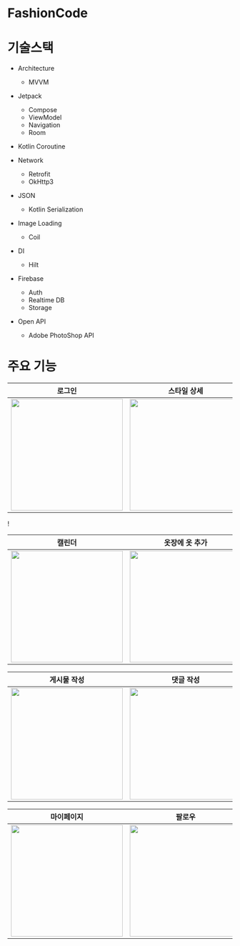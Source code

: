 # FashionCode



# 기술스택
- Architecture
   * MVVM

- Jetpack
   * Compose
   * ViewModel
   * Navigation
   * Room

- Kotlin Coroutine
  
- Network
   * Retrofit
   * OkHttp3
     
- JSON
   * Kotlin Serialization
    
- Image Loading
   * Coil
     
 - DI
   * Hilt
     
 - Firebase
   * Auth
   * Realtime DB
   * Storage
     
- Open API
   * Adobe PhotoShop API


# 주요 기능

<div align="center">

| 로그인 | 스타일 상세 | 스타일 생성 |
| :---------------: | :---------------: | :---------------: |
| <img src="https://github.com/ANSHyeon/fashionCode/assets/127817240/23e0e2cd-b9df-4537-8f1e-bb9328c4c441" align="center" width="250px"/> | <img src="https://github.com/ANSHyeon/fashionCode/assets/127817240/5483af12-702d-4d90-a0dc-149d26cd111e" align="center" width="250px"/> | <img src="https://github.com/ANSHyeon/fashionCode/assets/127817240/c8a74bc5-51c8-47ab-ad0b-6d4f28913b82" align="center" width="250px"/> |

</div>!


<div align="center">

| 캘린더 | 옷장에 옷 추가 |
| :---------------: | :---------------: |
| <img src="https://github.com/ANSHyeon/fashionCode/assets/127817240/8aef4743-3b05-4eb6-b67f-7b04ddbb60e5" align="center" width="250px"/> | <img src="https://github.com/ANSHyeon/fashionCode/assets/127817240/510171fd-e1a4-4c45-8200-5be3039d3d8e" align="center" width="250px"/> |

</div>


<div align="center">

| 게시물 작성 | 댓글 작성 | 대댓글 작성 |
| :---------------: | :---------------: | :---------------: |
| <img src="https://github.com/ANSHyeon/fashionCode/assets/127817240/e720cdd5-12f7-4f30-8420-c55931dfd616" align="center" width="250px"/> | <img src="https://github.com/ANSHyeon/fashionCode/assets/127817240/5418cfbe-e10a-4340-8b90-d59717f40f50" align="center" width="250px"/> | <img src="https://github.com/ANSHyeon/fashionCode/assets/127817240/1c9a4089-e98e-4faa-88fa-9aa58369c9f7" align="center" width="250px"/> |

</div>


<div align="center">

| 마이페이지 | 팔로우 | 프로필 수정 |
| :---------------: | :---------------: | :---------------: |
| <img src="https://github.com/ANSHyeon/fashionCode/assets/127817240/1ce7a39a-4b25-4566-8a44-5cfeae3a2100" align="center" width="250px"/> | <img src="https://github.com/ANSHyeon/fashionCode/assets/127817240/e3858bb1-2dc7-4c48-b9d5-63ca6f5f0962" align="center" width="250px"/> | <img src="https://github.com/ANSHyeon/fashionCode/assets/127817240/26e32e3a-8be7-43d1-996d-29968d75869b" align="center" width="250px"/> |

</div>
